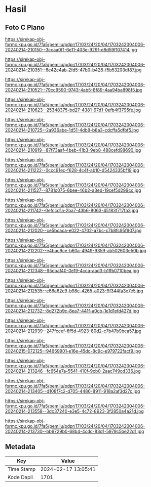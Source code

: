 # Hasil

## Foto C Plano

https://sirekap-obj-formc.kpu.go.id/7fa5/pemilu/pdpr/17/03/24/20/04/1703242004006-20240214-210150--3ccaa0f1-6e11-403e-929f-e8d59f107414.jpg

https://sirekap-obj-formc.kpu.go.id/7fa5/pemilu/pdpr/17/03/24/20/04/1703242004006-20240214-210351--6c42c4ab-2fd5-47b0-b428-f5b53203df87.jpg

https://sirekap-obj-formc.kpu.go.id/7fa5/pemilu/pdpr/17/03/24/20/04/1703242004006-20240214-210521--79cc9590-9743-4ab5-8f89-4aa94ba898f5.jpg

https://sirekap-obj-formc.kpu.go.id/7fa5/pemilu/pdpr/17/03/24/20/04/1703242004006-20240214-210623--25348375-bd27-4381-97d1-0efb4f3795fe.jpg

https://sirekap-obj-formc.kpu.go.id/7fa5/pemilu/pdpr/17/03/24/20/04/1703242004006-20240214-210725--2a936abe-1d51-4db8-b8a3-cdcffa5dfbf5.jpg

https://sirekap-obj-formc.kpu.go.id/7fa5/pemilu/pdpr/17/03/24/20/04/1703242004006-20240214-210919--87f73aaf-4beb-41b3-9eb8-488cefd98690.jpg

https://sirekap-obj-formc.kpu.go.id/7fa5/pemilu/pdpr/17/03/24/20/04/1703242004006-20240214-211222--0ccc91ec-f628-4c4f-ab10-d5424335bf19.jpg

https://sirekap-obj-formc.kpu.go.id/7fa5/pemilu/pdpr/17/03/24/20/04/1703242004006-20240214-211527--8781c075-6bee-46b2-a3ed-19cef5d299cc.jpg

https://sirekap-obj-formc.kpu.go.id/7fa5/pemilu/pdpr/17/03/24/20/04/1703242004006-20240214-211742--0efccd1a-2ba7-43b6-8063-45183f717fa3.jpg

https://sirekap-obj-formc.kpu.go.id/7fa5/pemilu/pdpr/17/03/24/20/04/1703242004006-20240214-212020--ce5bcaca-e022-4702-a7bc-c7b8fc95f907.jpg

https://sirekap-obj-formc.kpu.go.id/7fa5/pemilu/pdpr/17/03/24/20/04/1703242004006-20240214-212202--e4bac9ce-b60a-4949-9359-ab502603e50b.jpg

https://sirekap-obj-formc.kpu.go.id/7fa5/pemilu/pdpr/17/03/24/20/04/1703242004006-20240214-212348--95cbaf40-0e19-4cca-aad3-b1ffb0710bea.jpg

https://sirekap-obj-formc.kpu.go.id/7fa5/pemilu/pdpr/17/03/24/20/04/1703242004006-20240214-212535--c66a62c9-b98c-4265-a023-9f344fa3e7e5.jpg

https://sirekap-obj-formc.kpu.go.id/7fa5/pemilu/pdpr/17/03/24/20/04/1703242004006-20240214-212732--8d272b9c-8ea7-441f-a0cb-1e1d1efd427d.jpg

https://sirekap-obj-formc.kpu.go.id/7fa5/pemilu/pdpr/17/03/24/20/04/1703242004006-20240214-212939--247fccef-6f5d-4923-80d2-c7b47b9bca57.jpg

https://sirekap-obj-formc.kpu.go.id/7fa5/pemilu/pdpr/17/03/24/20/04/1703242004006-20240215-072125--94659901-e16e-45dc-8c9c-e979722facf9.jpg

https://sirekap-obj-formc.kpu.go.id/7fa5/pemilu/pdpr/17/03/24/20/04/1703242004006-20240214-213246--fc654e7a-5541-410f-9cb0-2aac749cd336.jpg

https://sirekap-obj-formc.kpu.go.id/7fa5/pemilu/pdpr/17/03/24/20/04/1703242004006-20240214-213405--d108f7c2-d705-4486-8911-918a2af3d27c.jpg

https://sirekap-obj-formc.kpu.go.id/7fa5/pemilu/pdpr/17/03/24/20/04/1703242004006-20240214-213558--3dc37240-e3e5-4c72-8923-3f2850a4a21d.jpg

https://sirekap-obj-formc.kpu.go.id/7fa5/pemilu/pdpr/17/03/24/20/04/1703242004006-20240214-213730--bb9729b0-68b4-4cdc-83d1-5979c5be22d1.jpg


## Metadata

| Key        | Value               |
| ---------- | ------------------- |
| Time Stamp | 2024-02-17 13:05:41 |
| Kode Dapil | 1701                |



